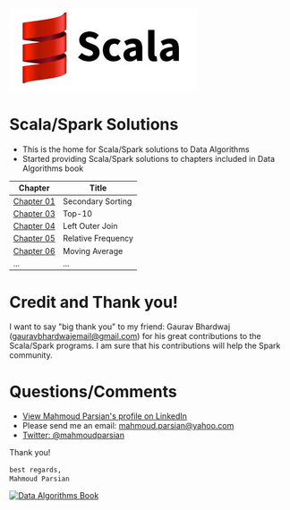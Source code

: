 ![Scala/Spark Solutions](./scala.jpeg)

Scala/Spark Solutions
=====================
* This is the home for Scala/Spark solutions to Data Algorithms
* Started providing Scala/Spark solutions to chapters included in Data Algorithms book

Chapter                             |  Title                                      |
----------------------------------- | ------------------------------------------- | 
[Chapter 01](./chap01/scala/)       |  Secondary Sorting                          | 
[Chapter 03](./chap03/scala/)       |  Top-10                                     |
[Chapter 04](./chap04/scala/)       |  Left Outer Join                            |
[Chapter 05](./chap05/scala/)       |  Relative Frequency                         |
[Chapter 06](./chap06/scala/)       |  Moving Average                             |
...                                 |  ...                                        |

Credit and Thank you!
=====================
I want to say "big thank you" to my friend: Gaurav Bhardwaj (gauravbhardwajemail@gmail.com)
for his great contributions to the Scala/Spark programs. I am sure 
that his contributions will help the Spark community.

Questions/Comments
==================
* [View Mahmoud Parsian's profile on LinkedIn](http://www.linkedin.com/in/mahmoudparsian)
* Please send me an email: mahmoud.parsian@yahoo.com
* [Twitter: @mahmoudparsian](http://twitter.com/mahmoudparsian) 

Thank you!
````
best regards,
Mahmoud Parsian
````

[![Data Algorithms Book](https://github.com/mahmoudparsian/data-algorithms-book/raw/master/misc/large-image.jpg)](http://shop.oreilly.com/product/0636920033950.do)
